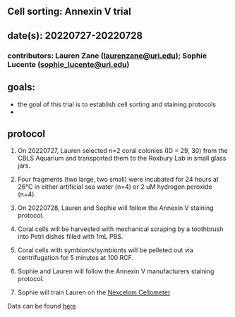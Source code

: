 ## Cell sorting: Annexin V trial 

## date(s): 20220727-20220728

### contributors: Lauren Zane (laurenzane@uri.edu); Sophie Lucente (sophie_lucente@uri.edu)


## goals: 
- the goal of this trial is to establish cell sorting and staining protocols 
- 

## protocol
1. On 20220727, Lauren selected n=2 coral colonies (ID = 29, 30) from the CBLS Aquarium and transported them to the Roxbury Lab in small glass jars. 


2. Four fragments (two large, two small) were incubated for 24 hours at 26°C in either artificial sea water (n=4) or 2 uM hydrogen peroxide (n=4).

3. On 20220728, Lauren and Sophie will follow the Annexin V staining protocol. 

4. Coral cells will be harvested with mechanical scraping by a toothbrush into Petri dishes filled with 1mL PBS.

5. Coral cells with symbionts/symbionts will be pelleted out via centrifugation for 5 minutes at 100 RCF.

6. Sophie and Lauren will follow the Annexin V manufacturers staining protocol.

7. Sophie will train Lauren on the [Nexcelom Cellometer](https://github.com/hputnam/Coral_CNT/blob/main/Protocols/Nexcelom%20Cellometer%20protocol.md)

Data can be found [here](https://docs.google.com/spreadsheets/d/1vY60uvgc90qz1uIv1rq8PuRnQ7wF_T4h9Cx1oxeLb7g/edit#gid=0)

